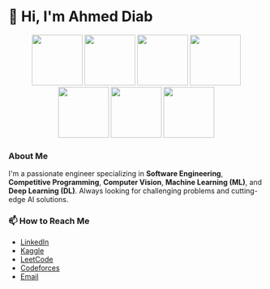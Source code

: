 # 👋 Hi, I'm Ahmed Diab

<p align="center">
  <img src="https://images.icon-icons.com/112/PNG/512/python_18894.png" alt="" width="100" height="100">
<img src="https://upload.wikimedia.org/wikipedia/commons/thumb/1/18/ISO_C%2B%2B_Logo.svg/1822px-ISO_C%2B%2B_Logo.svg.png" alt="" width="100" height="100">
<img src="https://static.vecteezy.com/system/resources/thumbnails/027/127/463/small_2x/javascript-logo-javascript-icon-transparent-free-png.png" alt="" width="100" height="100">
<img src="https://icon2.cleanpng.com/20180623/kwp/kisspng-web-development-html-software-development-software-modern-pattern-5b2e9b177ec089.4478529015297810155192.jpg" alt="" width="100" height="100">
<img src="https://cdn-icons-png.flaticon.com/512/5968/5968242.png" alt="" width="100" height="100">
<img src="https://cdn.creazilla.com/icons/3254162/opencv-icon-sm.png" alt="" width="100" height="100">
<img src="https://encrypted-tbn0.gstatic.com/images?q=tbn:ANd9GcShDphNUlsNx_rJkHodtMWI2BjGiOJZvITapw&s" alt="" width="100" height="100">
</p>

### About Me
I'm a passionate engineer specializing in **Software Engineering**, **Competitive Programming**, **Computer Vision**, **Machine Learning (ML)**, and **Deep Learning (DL)**. Always looking for challenging problems and cutting-edge AI solutions.


### 📫 How to Reach Me
- [LinkedIn](https://linkedin.com/in/eng-ahmed-diab-3b0631245)
- [Kaggle](https://www.kaggle.com/codecaoch)
- [LeetCode](https://leetcode.com/u/f9QcZm2R1P/)
- [Codeforces](https://codeforces.com/profile/shhth0034)
- [Email](shhth0034@gmail.com)

